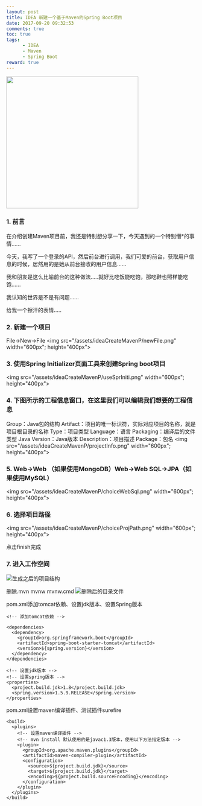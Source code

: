 ```yaml
---
layout: post
title: IDEA 新建一个基于Maven的Spring Boot项目
date: 2017-09-20 09:32:53
comments: true
toc: true
tags:
      - IDEA
      - Maven
      - Spring Boot
reward: true
---
```


<p><img src="/assets/ideaCreateMavenP/titlePic.png" width="350px" height="350px"></p>

### 1. 前言

在介绍创建Maven项目前，我还是特别想分享一下，今天遇到的一个特别懵*的事情......

今天，我写了一个登录的API，然后前台进行调用，我们可爱的前台，获取用户信息的时候，居然用的是她从前台接收的用户信息......

<!-- more -->

我和朋友是这么比喻前台的这种做法.....就好比吃饭能吃饱，那吃鞋也照样能吃饱......

我认知的世界是不是有问题......

给我一个擦汗的表情.....

### 2. 新建一个项目
File->New->File
<img src="/assets/ideaCreateMavenP/newFile.png" width="600px"; height="400px">

### 3. 使用Spring Initializer页面工具来创建Spring boot项目
<img src="/assets/ideaCreateMavenP/useSprIniti.png" width="600px"; height="400px">

### 4. 下图所示的工程信息窗口，在这里我们可以编辑我们想要的工程信息
Group：Java包的结构
Artifact：项目的唯一标识符，实际对应项目的名称，就是项目根目录的名称
Type：项目类型
Language：语言
Packaging：编译后的文件类型
Java Version：Java版本
Description：项目描述
Package：包名
<img src="/assets/ideaCreateMavenP/projectInfo.png" width="600px"; height="400px">


### 5. Web->Web （如果使用MongoDB）Web->Web SQL->JPA（如果使用MySQL）
<img src="/assets/ideaCreateMavenP/choiceWebSql.png" width="600px"; height="400px">

### 6. 选择项目路径
<img src="/assets/ideaCreateMavenP/choiceProjPath.png" width="600px"; height="400px">

点击finish完成

### 7. 进入工作空间

![生成之后的项目结构](/assets/postImg/enterProjectIDEA.jpg)

删除.mvn mvnw mvnw.cmd
![删除后的目录文件](/assets/postImg/deleteFileProjectIDEA.jpg)

pom.xml添加tomcat依赖、设置jdk版本、设置Spring版本
```
<!-- 添加tomcat依赖 -->

<dependencies>
  <dependency>
  	<groupId>org.springframework.boot</groupId>
  	<artifactId>spring-boot-starter-tomcat</artifactId>
  	<version>${spring.version}</version>
  </dependency>
</dependencies>

<!-- 设置jdk版本 -->
<!-- 设置spring版本 -->
<properties>
  <project.build.jdk>1.8</project.build.jdk>
  <spring.version>1.5.9.RELEASE</spring.version>
</properties>
```

pom.xml设置maven编译插件、测试插件surefire
```
<build>
  <plugins>
    <!-- 设置maven编译插件 -->
    <!-- mvn install 默认使用的是javac1.3版本，使用以下方法指定版本 -->
    <plugin>
      <groupId>org.apache.maven.plugins</groupId>
      <artifactId>maven-compiler-plugin</artifactId>
      <configuration>
        <source>${project.build.jdk}</source>
        <target>${project.build.jdk}</target>
        <encoding>${project.build.sourceEncoding}</encoding>
      </configuration>
    </plugin>
  </plugins>
</build>
```
